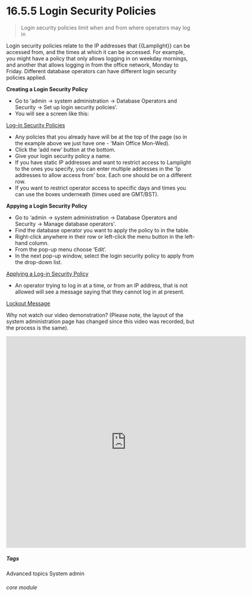 # 16.5.5 Login Security Policies

> Login security policies limit when and from where operators may log in



Login security policies relate to the IP addresses that {{Lamplight}} can be accessed from, and the times at which it can be accessed. For example, you might have a policy that only allows logging in on weekday mornings, and another that allows logging in from the office network, Monday to Friday. Different database operators can have different login security policies applied.

**Creating a Login Security Policy**

- Go to ‘admin -> system administration -> Database Operators and Security -> Set up login security policies’.
- You will see a screen like this:

[Log-in Security Policies](16.5.5a.png)

- Any policies that you already have will be at the top of the page (so in the example above we just have one - 'Main Office Mon-Wed).
- Click the ‘add new’ button at the bottom.
- Give your login security policy a name.
- If you have static IP addresses and want to restrict access to Lamplight to the ones you specify, you can enter multiple addresses in the 'Ip addresses to allow access from' box. Each one should be on a different row.  
- If you want to restrict operator access to specific days and times you can use the boxes underneath (times used are GMT/BST).

**Appying a Login Security Policy**

- Go to ‘admin -> system administration -> Database Operators and Security -> Manage database operators'.
- Find the database operator you want to apply the policy to in the table.
- Right-click anywhere in their row or left-click the menu button in the left-hand column.
- From the pop-up menu choose ‘Edit’.
- In the next pop-up window, select the login security policy to apply from the drop-down list.

[Applying a Log-in Security Policy](16.5.5b.png)

- An operator trying to log in at a time, or from an IP address, that is not allowed will see a message saying that they cannot log in at present. 

[Lockout Message](16.5.5c.png)

Why not watch our video demonstration? (Please note, the layout of the system administration page has changed since this video was recorded, but the process is the same).

<iframe src="https://player.vimeo.com/video/293151730" width="640" height="564" frameborder="0" allow="autoplay; fullscreen" allowfullscreen></iframe>


##### Tags
Advanced topics
System admin

###### core module
